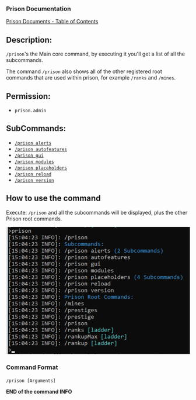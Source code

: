 ### Prison Documentation
[Prison Documents - Table of Contents](../prison_docs_000_toc.md)

## Description:

`/prison`'s the Main core command, by executing it you'll get a list of all the subcommands.  

The command `/prison` also shows all of the other registered root commands that are used within prison, for example `/ranks` and `/mines`.


## Permission:

- `prison.admin`

## SubCommands:

- [`/prison alerts`](prison_docs_command_02_prison_alerts.md)
- [`/prison autofeatures`](prison_docs_command_03_prison_autofeatures.md)
- [`/prison gui`](prison_docs_command_04_prison_gui.md)
- [`/prison modules`](prison_docs_command_05_prison_modules.md)
- [`/prison placeholders`](prison_docs_command_06_prison_placeholders.md)
- [`/prison reload`](prison_docs_command_07_prison_reload.md)
- [`/prison version`](prison_docs_command_09_prison_version.md)

## How to use the command

Execute:
`/prison`
and all the subcommands will be displayed, plus the other Prison root commands.

<img src="images/prison_docs_commands_01_01.png" alt="Command Example" title="Command Example" width="600" />

### Command Format

`/prison [Arguments]`

**END of the command INFO**

